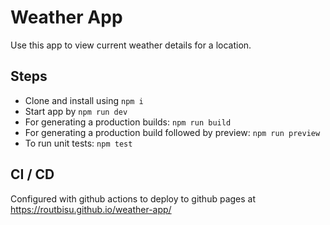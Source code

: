 # Weather App

Use this app to view current weather details for a location.

## Steps

- Clone and install using `npm i`
- Start app by `npm run dev`
- For generating a production builds: `npm run build`
- For generating a production build followed by preview: `npm run preview`
- To run unit tests: `npm test`

## CI / CD

Configured with github actions to deploy to github pages at https://routbisu.github.io/weather-app/
